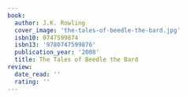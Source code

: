 ```yaml
---
book:
  author: J.K. Rowling
  cover_image: 'the-tales-of-beedle-the-bard.jpg'
  isbn10: 0747599874
  isbn13: '9780747599876'
  publication_year: '2008'
  title: The Tales of Beedle the Bard
review:
  date_read: ''
  rating: ''
---
```

